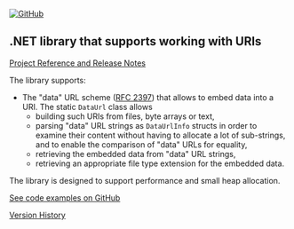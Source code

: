 [![GitHub](https://img.shields.io/github/license/FolkerKinzel/MimeTypes)](https://github.com/FolkerKinzel/MimeTypes/blob/master/LICENSE)


## .NET library that supports working with URIs

[Project Reference and Release Notes](https://github.com/FolkerKinzel/Uris/releases/tag/v5.2.1)

The library supports:
- The "data" URL scheme ([RFC 2397](https://datatracker.ietf.org/doc/html/rfc2397)) that allows to embed data into a URI. The static `DataUrl` class allows 
  - building such URIs from files, byte arrays or text,
  - parsing "data" URL strings as `DataUrlInfo` structs in order to examine their content without having to allocate a lot of sub-strings, and to enable the comparison of "data" URLs for equality,
  - retrieving the embedded data from "data" URL strings,
  - retrieving an appropriate file type extension for the embedded data.

The library is designed to support performance and small heap allocation.

[See code examples on GitHub](https://github.com/FolkerKinzel/Uris)

[Version History](https://github.com/FolkerKinzel/Uris/releases)



